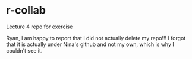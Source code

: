 # r-collab
Lecture 4 repo for exercise


Ryan, I am happy to report that I did not actually delete my repo!!! I forgot 
that it is actually under Nina's github and not my  own, which is why I couldn't see it.